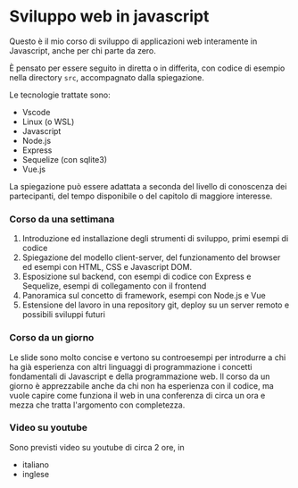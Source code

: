 # Sviluppo web in javascript

Questo è il mio corso di sviluppo di applicazioni web interamente in Javascript, anche per chi parte da zero.

È pensato per essere seguito in diretta o in differita, con codice di esempio nella directory `src`, accompagnato dalla spiegazione.

Le tecnologie trattate sono:
- Vscode
- Linux (o WSL)
- Javascript
- Node.js
- Express
- Sequelize (con sqlite3)
- Vue.js

La spiegazione può essere adattata a seconda del livello di conoscenza dei partecipanti, del tempo disponibile o del capitolo di maggiore interesse.

### Corso da una settimana  
1) Introduzione ed installazione degli strumenti di sviluppo, primi esempi di codice
2) Spiegazione del modello client-server, del funzionamento del browser ed esempi con HTML, CSS e Javascript DOM.
3) Esposizione sul backend, con esempi di codice con Express e Sequelize, esempi di collegamento con il frontend
4) Panoramica sul concetto di framework, esempi con Node.js e Vue
5) Estensione del lavoro in una repository git, deploy su un server remoto e possibili sviluppi futuri

### Corso da un giorno  
Le slide sono molto concise e vertono su controesempi per introdurre a chi ha già esperienza con altri linguaggi di programmazione i concetti fondamentali di Javascript e della programmazione web. 
Il corso da un giorno è apprezzabile anche da chi non ha esperienza con il codice, ma vuole capire come funziona il web in una conferenza di circa un ora e mezza che tratta l'argomento con completezza.

### Video su youtube
Sono previsti video su youtube di circa 2 ore, in
- italiano
- inglese